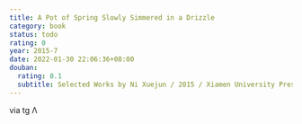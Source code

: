```yaml
---
title: A Pot of Spring Slowly Simmered in a Drizzle
category: book
status: todo
rating: 0
year: 2015-7
date: 2022-01-30 22:06:36+08:00
douban:
  rating: 8.1
  subtitle: Selected Works by Ni Xuejun / 2015 / Xiamen University Press
---
```


via tg Λ
